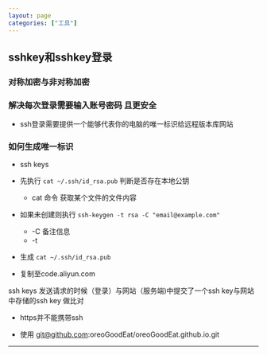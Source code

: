 ```yaml
---
layout: page
categories: ["工具"]
---
```


## sshkey和sshkey登录

### 对称加密与非对称加密

### 解决每次登录需要输入账号密码 且更安全

- ssh登录需要提供一个能够代表你的电脑的唯一标识给远程版本库网站

### 如何生成唯一标识

- ssh keys

- 先执行 `cat ~/.ssh/id_rsa.pub` 判断是否存在本地公钥
	- cat 命令 获取某个文件的文件内容
- 如果未创建则执行 `ssh-keygen -t rsa -C "email@example.com"`
	- -C 备注信息
	- -t 
- 生成 `cat ~/.ssh/id_rsa.pub`
- 复制至code.aliyun.com 

ssh keys 发送请求的时候（登录）与网站（服务端)中提交了一个ssh key与网站中存储的ssh key 做比对

- https并不能携带ssh

- 使用 git@github.com:oreoGoodEat/oreoGoodEat.github.io.git

---

